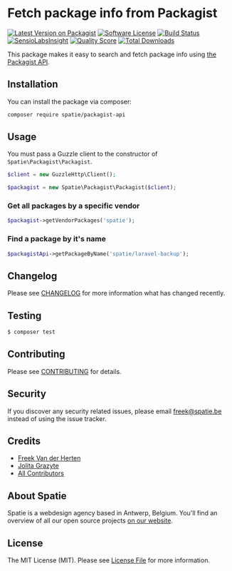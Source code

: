 # Fetch package info from Packagist

[![Latest Version on Packagist](https://img.shields.io/packagist/v/spatie/packagist-api.svg?style=flat-square)](https://packagist.org/packages/spatie/packagist-api)
[![Software License](https://img.shields.io/badge/license-MIT-brightgreen.svg?style=flat-square)](LICENSE.md)
[![Build Status](https://img.shields.io/travis/spatie/packagist-api/master.svg?style=flat-square)](https://travis-ci.org/spatie/packagist-api)
[![SensioLabsInsight](https://img.shields.io/sensiolabs/i/525f7751-3455-4b59-b607-42f69abf5a7b.svg?style=flat-square)](https://insight.sensiolabs.com/projects/525f7751-3455-4b59-b607-42f69abf5a7b)
[![Quality Score](https://img.shields.io/scrutinizer/g/spatie/packagist-api.svg?style=flat-square)](https://scrutinizer-ci.com/g/spatie/packagist-api)
[![Total Downloads](https://img.shields.io/packagist/dt/spatie/packagist-api.svg?style=flat-square)](https://packagist.org/packages/spatie/packagist-api)

This package makes it easy to search and fetch package info using [the Packagist API](https://packagist.org/apidoc).

## Installation

You can install the package via composer:

``` bash
composer require spatie/packagist-api
```

## Usage

You must pass a Guzzle client to the constructor of `Spatie\Packagist\Packagist`.

``` php
$client = new GuzzleHttp\Client();

$packagist = new Spatie\Packagist\Packagist($client);
```

### Get all packages by a specific vendor
``` php
$packagist->getVendorPackages('spatie');
```

### Find a package by it's name
``` php
$packagistApi->getPackageByName('spatie/laravel-backup');
```

## Changelog

Please see [CHANGELOG](CHANGELOG.md) for more information what has changed recently.

## Testing

``` bash
$ composer test
```

## Contributing

Please see [CONTRIBUTING](CONTRIBUTING.md) for details.

## Security

If you discover any security related issues, please email freek@spatie.be instead of using the issue tracker.

## Credits

- [Freek Van der Herten](https://github.com/freekmurze)
- [Jolita Grazyte](https://github.com/JolitaGrazyte)
- [All Contributors](../../contributors)

## About Spatie
Spatie is a webdesign agency based in Antwerp, Belgium. You'll find an overview of all our open source projects [on our website](https://spatie.be/opensource).

## License

The MIT License (MIT). Please see [License File](LICENSE.md) for more information.
